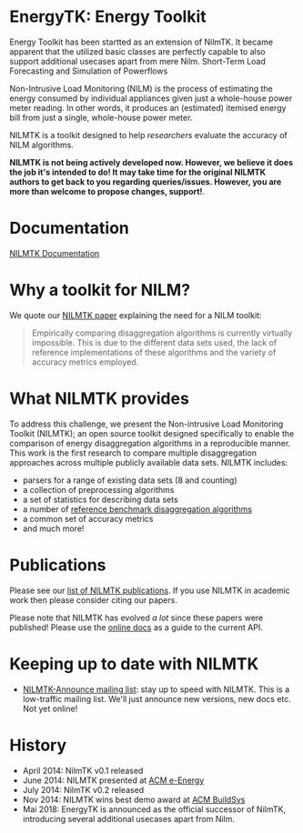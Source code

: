 # EnergyTK: Energy Toolkit
Energy Toolkit has been startted as an extension of NilmTK. It became apparent that the utilized basic classes are perfectly capable to also support additional usecases apart from mere Nilm. 
Short-Term Load Forecasting and Simulation of Powerflows 

Non-Intrusive Load Monitoring (NILM) is the process of estimating the
energy consumed by individual appliances given just a whole-house
power meter reading.  In other words, it produces an (estimated)
itemised energy bill from just a single, whole-house power meter.

NILMTK is a toolkit designed to help *researchers* evaluate the
accuracy of NILM algorithms. 

**NILMTK is not being actively developed now. However, we believe it does the job it's intended to do! 
It may take time for the original NILMTK authors to get back to you regarding queries/issues. However, you are more than welcome to propose changes, support!**.

# Documentation

[NILMTK Documentation](https://github.com/nilmtk/nilmtk/tree/master/docs/manual)

# Why a toolkit for NILM?

We quote our [NILMTK paper](http://arxiv.org/pdf/1404.3878v1.pdf)
explaining the need for a NILM toolkit:

  > Empirically comparing disaggregation algorithms is currently
  > virtually impossible. This is due to the different data sets used,
  > the lack of reference implementations of these algorithms and the
  > variety of accuracy metrics employed.


# What NILMTK provides

To address this challenge, we present the Non-intrusive Load Monitoring
Toolkit (NILMTK); an open source toolkit designed specifically to enable
the comparison of energy disaggregation algorithms in a reproducible
manner. This work is the first research to compare multiple
disaggregation approaches across multiple publicly available data sets.
NILMTK includes:

-  parsers for a range of existing data sets (8 and counting)
-  a collection of preprocessing algorithms
-  a set of statistics for describing data sets
-  a number of [reference benchmark disaggregation algorithms](https://github.com/nilmtk/nilmtk/wiki/NILM-Algorithms)
-  a common set of accuracy metrics
-  and much more!


# Publications

Please see our [list of NILMTK publications](http://nilmtk.github.io/#publications).  If you use NILMTK in academic work then please consider citing our papers.

Please note that NILMTK has evolved *a lot* since these papers were published! Please use the
[online docs](https://github.com/nilmtk/nilmtk/tree/master/docs/manual)
as a guide to the current API.


# Keeping up to date with NILMTK

* [NILMTK-Announce mailing list](https://groups.google.com/forum/#!forum/energytk-announce): stay up to speed with NILMTK.  This is a low-traffic mailing list.  We'll just announce new versions, new docs etc. Not yet online!


# History

* April 2014: NilmTK v0.1 released
* June 2014: NILMTK presented at [ACM e-Energy](http://conferences.sigcomm.org/eenergy/2014/)
* July 2014: NilmTK v0.2 released
* Nov 2014: NILMTK wins best demo award at [ACM BuildSys](http://www.buildsys.org/2014/)
* Mai 2018: EnergyTK is announced as the official successor of NilmTK, introducing several additional usecases apart from Nilm.

